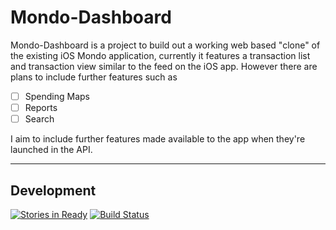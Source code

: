 # Mondo-Dashboard

Mondo-Dashboard is a project to build out a working web based "clone" of the existing iOS Mondo application,
currently it features a transaction list and transaction view similar to the feed on the iOS app.
However there are plans to include further features such as
- [ ] Spending Maps
- [ ] Reports
- [ ] Search

I aim to include further features made available to the app when they're launched in the API.

---

## Development
[![Stories in Ready](https://badge.waffle.io/LukeSheard/Mondo-Dashboard.png?label=ready&title=Ready)](http://waffle.io/LukeSheard/Mondo-Dashboard)
[![Build Status](https://travis-ci.org/LukeSheard/Mondo-Dashboard.svg?branch=master)](https://travis-ci.org/LukeSheard/Mondo-Dashboard)
